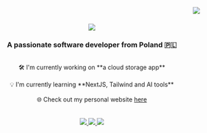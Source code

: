 <img align="right" src="https://visitor-badge.laobi.icu/badge?page_id=WhiteWolfWCY.WhiteWolfWCY" />

<h1 align="center">
    <img src="https://readme-typing-svg.demolab.com/?font=Righteous&size=35&center=true&vCenter=true&width=500&height=200&duration=4000&lines=Hi+There!+👋;+I'm+Mateusz!;" />
</h1>

<h3 align="center">A passionate software developer from Poland 🇵🇱</h3>

<br/>

<div align="center">
    🛠️ I'm currently working on **a cloud storage app**
    <br/>
    <br/>
    💡 I'm currently learning **NextJS, Tailwind and AI tools**
    <br/>
    <br/>
    🌐 Check out my personal website <a href="https://portfolio-eight-kappa-66.vercel.app/">here</a>
</div>

<br/>
<br/>

<div align="center">
    <a href="mailto:mateuszmartyna44@gmail.com" target="_blank">
        <img src="https://img.shields.io/badge/Gmail-D14836?style=for-the-badge&logo=gmail&logoColor=white" />
    </a>
    <a href="https://www.linkedin.com/in/mateuszmartyna/" target="_blank">
        <img src="https://img.shields.io/badge/LinkedIn-0077B5?style=for-the-badge&logo=linkedin&logoColor=white" />
    </a>
    <a href="https://portfolio-eight-kappa-66.vercel.app/" target="_blank">
        <img src="https://img.shields.io/badge/Portfolio-255E63?style=for-the-badge&logo=About.me&logoColor=white" />
    </a>
</div>
